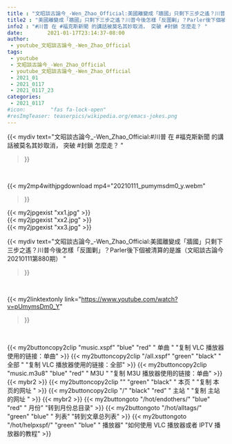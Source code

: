 ```yaml
---
title : "文昭談古論今_-Wen_Zhao_Official:美國離變成「牆國」只剩下三步之遙？川普今後怎樣「反圍剿」？Parler後下個被清算的是誰（文昭談古論今20210111第880期） "
title2 : "美國離變成「牆國」只剩下三步之遙？川普今後怎樣「反圍剿」？Parler後下個被清算的是誰（文昭談古論今20210111第880期） "
info2 : "#川普 在 #福克斯新聞 的講話被莫名其妙取消， 突破 #封鎖 怎麼走？ "
date:        2021-01-17T23:14:37-08:00
author:
 - youtube_文昭談古論今_-Wen_Zhao_Official
tags:
 - youtube
 - 文昭談古論今_-Wen_Zhao_Official
 - youtube_文昭談古論今_-Wen_Zhao_Official
 - 2021_01
 - 2021_0117
 - 2021_0117_23
categories:
 - 2021_0117
#icon:        "fas fa-lock-open"
#resImgTeaser: teaserpics/wikipedia.org/emacs-jokes.png
---
```


{{< mydiv text="文昭談古論今_-Wen_Zhao_Official:#川普 在 #福克斯新聞 的講話被莫名其妙取消， 突破 #封鎖 怎麼走？ "
>}}
<br>


{{< my2mp4withjpgdownload mp4="20210111_pumymsdm0_y.webm"
>}}

{{< my2jpgexist "xx1.jpg" >}}<br>
{{< my2jpgexist "xx2.jpg" >}}<br>
{{< my2jpgexist "xx3.jpg" >}}<br>



{{< mydiv text="文昭談古論今_-Wen_Zhao_Official:美國離變成「牆國」只剩下三步之遙？川普今後怎樣「反圍剿」？Parler後下個被清算的是誰（文昭談古論今20210111第880期） "
>}}
<br>

{{< my2linktextonly link="https://www.youtube.com/watch?v=pUmymsDm0_Y"
>}}


<br>

{{< my2buttoncopy2clip "music.xspf"        "blue"   "red"    " 单曲 "  "复制 VLC 播放器使用的链接：单曲" >}} {{< my2buttoncopy2clip "/all.xspf"         "green"  "black"  " 全部 "  "复制 VLC 播放器使用的链接：全部" >}} {{< my2buttoncopy2clip "music.m3u8"        "blue"   "red"    " M3U  "    "复制 M3U 播放器使用的链接：单曲" >}} {{< mybr2 >}} {{< my2buttoncopy2clip ""                  "green"  "black"  " 本页 "    "复制 本页的网址 " >}} {{< my2buttoncopy2clip "/"                 "black"  "red"    " 主站 "    "复制 主站的网址 " >}} {{< mybr2 >}} {{< my2buttongoto      "/hot/endothers/"   "blue"   "red"    " 月份"   "转到月份总目录" >}} {{< my2buttongoto      "/hot/alltags/"     "green"  "blue"   " 列表"   "转到文章总列表" >}} {{< my2buttongoto      "/hot/helpxspf/"    "green"  "blue"   " 播放器" "如何使用 VLC 播放器或者 IPTV 播放器的教程" >}} 
